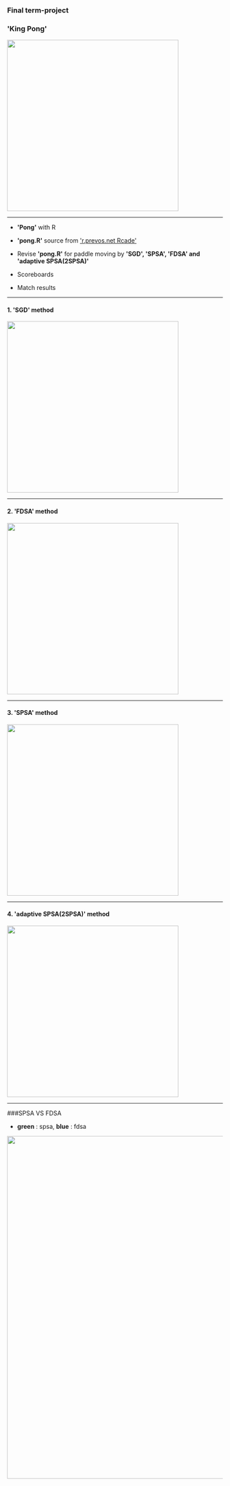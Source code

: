 
### Final term-project 


### **'King Pong'**

<img width = "400" heigth = "350" src = https://user-images.githubusercontent.com/37679460/48955703-888ce980-ef92-11e8-9a3d-428c13ec2c1a.png>

----------------------
  - **'Pong'** with R
  
  
  - **'pong.R'** source from ['r.prevos.net Rcade'](https://github.com/pprevos/r.prevos.net/tree/master/Rcade)
  
  
  - Revise **'pong.R'** for paddle moving by **'SGD', 'SPSA', 'FDSA' and 'adaptive SPSA(2SPSA)'** 
  
  
  - Scoreboards
  
  
  - Match results
  
-------------------
#### 1. 'SGD' method

<img width = "400" heigth = "350" src = https://user-images.githubusercontent.com/37679460/49686033-eb08ec80-fb31-11e8-982d-75267b886e03.gif>

----------------------
#### 2. 'FDSA' method

 <img width = "400" heigth = "350" src = https://user-images.githubusercontent.com/37679460/49686034-eb08ec80-fb31-11e8-8822-372993fe8a5d.gif>
 
----------------------
#### 3. 'SPSA' method

<img width = "400" heigth = "350" src = https://user-images.githubusercontent.com/37679460/49686032-eb08ec80-fb31-11e8-988d-0a0a998b8f7c.gif>

----------------------
#### 4. 'adaptive SPSA(2SPSA)' method

<img width = "400" heigth = "350" src = https://user-images.githubusercontent.com/37679460/49689724-9fbe0080-fb68-11e8-82cf-f29697ae52ea.gif>


----------------------
###SPSA VS FDSA

- **green** : spsa, **blue** : fdsa

<img width = "800" heigth = "350" src = https://user-images.githubusercontent.com/37679460/49780717-1b7ba100-fd53-11e8-80e9-a13c44ae9115.gif>

